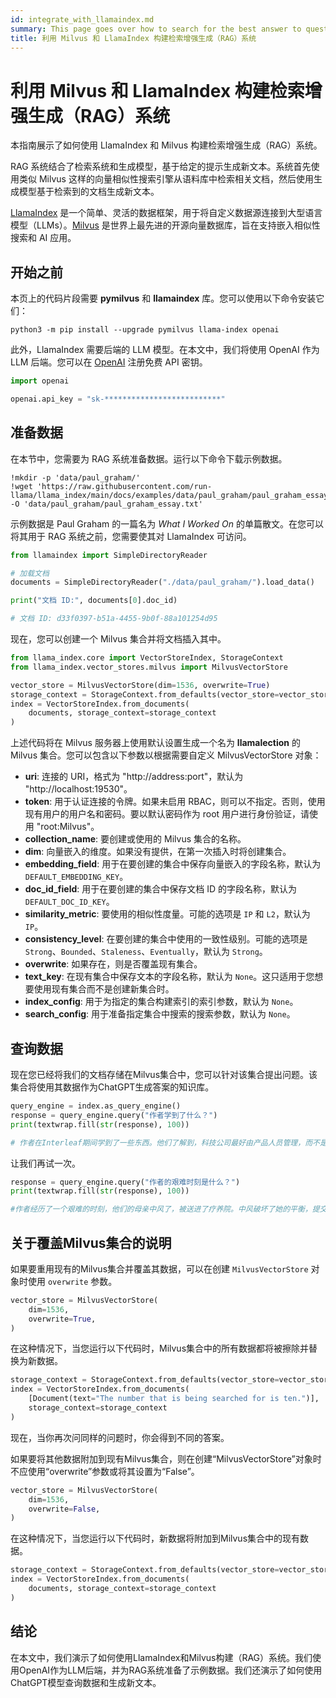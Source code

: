 ```yaml
---
id: integrate_with_llamaindex.md
summary: This page goes over how to search for the best answer to questions using Milvus as the Vector Database and LlamaIndex as the embedding system.
title: 利用 Milvus 和 LlamaIndex 构建检索增强生成（RAG）系统
---
```


# 利用 Milvus 和 LlamaIndex 构建检索增强生成（RAG）系统

本指南展示了如何使用 LlamaIndex 和 Milvus 构建检索增强生成（RAG）系统。

RAG 系统结合了检索系统和生成模型，基于给定的提示生成新文本。系统首先使用类似 Milvus 这样的向量相似性搜索引擎从语料库中检索相关文档，然后使用生成模型基于检索到的文档生成新文本。

[LlamaIndex](https://www.llamaindex.ai/) 是一个简单、灵活的数据框架，用于将自定义数据源连接到大型语言模型（LLMs）。[Milvus](https://milvus.io/) 是世界上最先进的开源向量数据库，旨在支持嵌入相似性搜索和 AI 应用。

## 开始之前

本页上的代码片段需要 **pymilvus** 和 **llamaindex** 库。您可以使用以下命令安装它们：

```shell
python3 -m pip install --upgrade pymilvus llama-index openai
```

此外，LlamaIndex 需要后端的 LLM 模型。在本文中，我们将使用 OpenAI 作为 LLM 后端。您可以在 [OpenAI](https://openai.com/) 注册免费 API 密钥。

```python
import openai

openai.api_key = "sk-**************************"
```

## 准备数据

在本节中，您需要为 RAG 系统准备数据。运行以下命令下载示例数据。

```shell
!mkdir -p 'data/paul_graham/'
!wget 'https://raw.githubusercontent.com/run-llama/llama_index/main/docs/examples/data/paul_graham/paul_graham_essay.txt' -O 'data/paul_graham/paul_graham_essay.txt'
```

示例数据是 Paul Graham 的一篇名为 _What I Worked On_ 的单篇散文。在您可以将其用于 RAG 系统之前，您需要使其对 LlamaIndex 可访问。

```python
from llamaindex import SimpleDirectoryReader

# 加载文档
documents = SimpleDirectoryReader("./data/paul_graham/").load_data()

print("文档 ID:", documents[0].doc_id)

# 文档 ID: d33f0397-b51a-4455-9b0f-88a101254d95
```

现在，您可以创建一个 Milvus 集合并将文档插入其中。

```python
from llama_index.core import VectorStoreIndex, StorageContext
from llama_index.vector_stores.milvus import MilvusVectorStore

vector_store = MilvusVectorStore(dim=1536, overwrite=True)
storage_context = StorageContext.from_defaults(vector_store=vector_store)
index = VectorStoreIndex.from_documents(
    documents, storage_context=storage_context
)
```

<div class="alert note">

上述代码将在 Milvus 服务器上使用默认设置生成一个名为 **llamalection** 的 Milvus 集合。您可以包含以下参数以根据需要自定义 MilvusVectorStore 对象：

- **uri**: 连接的 URI，格式为 "http://address:port"，默认为 "http://localhost:19530"。
- **token**: 用于认证连接的令牌。如果未启用 RBAC，则可以不指定。否则，使用现有用户的用户名和密码。要以默认密码作为 root 用户进行身份验证，请使用 "root:Milvus"。
- **collection_name**: 要创建或使用的 Milvus 集合的名称。
- **dim**: 向量嵌入的维度。如果没有提供，在第一次插入时将创建集合。
- **embedding_field**: 用于在要创建的集合中保存向量嵌入的字段名称，默认为 `DEFAULT_EMBEDDING_KEY`。
- **doc_id_field**: 用于在要创建的集合中保存文档 ID 的字段名称，默认为 `DEFAULT_DOC_ID_KEY`。
- **similarity_metric**: 要使用的相似性度量。可能的选项是 `IP` 和 `L2`，默认为 `IP`。
- **consistency_level**: 在要创建的集合中使用的一致性级别。可能的选项是 `Strong`、`Bounded`、`Staleness`、`Eventually`，默认为 `Strong`。
- **overwrite**: 如果存在，则是否覆盖现有集合。
- **text_key**: 在现有集合中保存文本的字段名称，默认为 `None`。这只适用于您想要使用现有集合而不是创建新集合时。
- **index_config**: 用于为指定的集合构建索引的索引参数，默认为 `None`。
- **search_config**: 用于准备指定集合中搜索的搜索参数，默认为 `None`。

</div>

## 查询数据

现在您已经将我们的文档存储在Milvus集合中，您可以针对该集合提出问题。该集合将使用其数据作为ChatGPT生成答案的知识库。

```python
query_engine = index.as_query_engine()
response = query_engine.query("作者学到了什么？")
print(textwrap.fill(str(response), 100))

# 作者在Interleaf期间学到了一些东西。他们了解到，科技公司最好由产品人员管理，而不是由销售人员管理，太多人编辑的代码会导致漏洞，如果令人沮丧，廉价的办公空间是不值得的，有计划的会议不如走廊对话，大的官僚客户可能是危险的资金来源，传统的办公时间和黑客攻击的最佳时间之间没有太多重叠。然而，作者学到的最重要的一点是，低端吃掉了高端，这意味着成为“入门级”的选择是有利的，因为如果你不是，其他人将超越你。
```

让我们再试一次。

```python
response = query_engine.query("作者的艰难时刻是什么？")
print(textwrap.fill(str(response), 100))

#作者经历了一个艰难的时刻，他们的母亲中风了，被送进了疗养院。中风破坏了她的平衡，提交人和他们的妹妹决心帮助她走出疗养院，回到自己的家中。
```

## 关于覆盖Milvus集合的说明

如果要重用现有的Milvus集合并覆盖其数据，可以在创建 `MilvusVectorStore` 对象时使用 `overwrite` 参数。


```python
vector_store = MilvusVectorStore(
    dim=1536,
    overwrite=True,
)
```

在这种情况下，当您运行以下代码时，Milvus集合中的所有数据都将被擦除并替换为新数据。

```python
storage_context = StorageContext.from_defaults(vector_store=vector_store)
index = VectorStoreIndex.from_documents(
    [Document(text="The number that is being searched for is ten.")],
    storage_context=storage_context
)
```

现在，当你再次问同样的问题时，你会得到不同的答案。

如果要将其他数据附加到现有Milvus集合，则在创建“MilvusVectorStore”对象时不应使用“overwrite”参数或将其设置为“False”。

```python
vector_store = MilvusVectorStore(
    dim=1536,
    overwrite=False,
)
```

在这种情况下，当您运行以下代码时，新数据将附加到Milvus集合中的现有数据。

```python
storage_context = StorageContext.from_defaults(vector_store=vector_store)
index = VectorStoreIndex.from_documents(
    documents, storage_context=storage_context
)
```

## 结论

在本文中，我们演示了如何使用LlamaIndex和Milvus构建（RAG）系统。我们使用OpenAI作为LLM后端，并为RAG系统准备了示例数据。我们还演示了如何使用ChatGPT模型查询数据和生成新文本。
